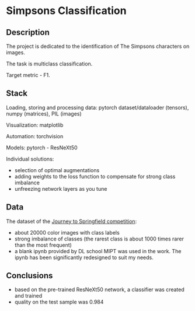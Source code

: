 # Simpsons Classification

## Description

The project is dedicated to the identification of The Simpsons characters on images.

The task is multiclass classification.

Target metric - F1.

## Stack

Loading, storing and processing data: pytorch dataset/dataloader (tensors), numpy (matrices), PIL (images)

Visualization: matplotlib

Automation: torchvision

Models: pytorch - ResNeXt50

Individual solutions:

- selection of optimal augmentations
- adding weights to the loss function to compensate for strong class imbalance
- unfreezing network layers as you tune

## Data

The dataset of the [Journey to Springfield competition](https://www.kaggle.com/competitions/journey-springfield):

- about 20000 color images with class labels
- strong imbalance of classes (the rarest class is about 1000 times rarer than the most frequent)
- a blank ipynb provided by DL school MIPT was used in the work. The ipynb has been significantly redesigned to suit my needs.

## Conclusions

- based on the pre-trained ResNeXt50 network, a classifier was created and trained
- quality on the test sample was 0.984